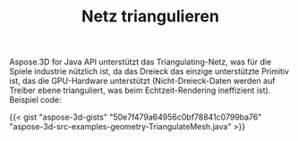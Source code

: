 ﻿---
title: Netz triangulieren
type: docs
weight: 20
url: /de/java/triangulate-mesh/
description: Aspose.3D for Java API unterstützt das Triangulating-Netz, was für die Spiele industrie nützlich ist, da das Dreieck das einzige unterstützte Primitiv ist, das die GPU-Hardware unterstützt (Nicht-Dreieck-Daten werden auf Treiber ebene trianguliert, was beim Echtzeit-Rendering ineffizient ist).
---
Aspose.3D for Java API unterstützt das Triangulating-Netz, was für die Spiele industrie nützlich ist, da das Dreieck das einzige unterstützte Primitiv ist, das die GPU-Hardware unterstützt (Nicht-Dreieck-Daten werden auf Treiber ebene trianguliert, was beim Echtzeit-Rendering ineffizient ist). Beispiel code:

{{< gist "aspose-3d-gists" "50e7f479a64956c0bf78841c0799ba76" "aspose-3d-src-examples-geometry-TriangulateMesh.java" >}}




